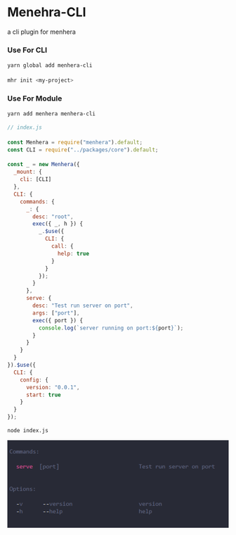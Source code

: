 # Menehra-CLI

a cli plugin for menhera

### Use For CLI

```bash
yarn global add menhera-cli

mhr init <my-project>
```

### Use For Module

```bash
yarn add menhera menhera-cli
```

```js
// index.js

const Menhera = require("menhera").default;
const CLI = require("../packages/core").default;

const _ = new Menhera({
  _mount: {
    cli: [CLI]
  },
  CLI: {
    commands: {
      _: {
        desc: "root",
        exec({ _, h }) {
          _.$use({
            CLI: {
              call: {
                help: true
              }
            }
          });
        }
      },
      serve: {
        desc: "Test run server on port",
        args: ["port"],
        exec({ port }) {
          console.log(`server running on port:${port}`);
        }
      }
    }
  }
}).$use({
  CLI: {
    config: {
      version: "0.0.1",
      start: true
    }
  }
});
```

```bash
node index.js
```

![preview](./assets/cli.png)
